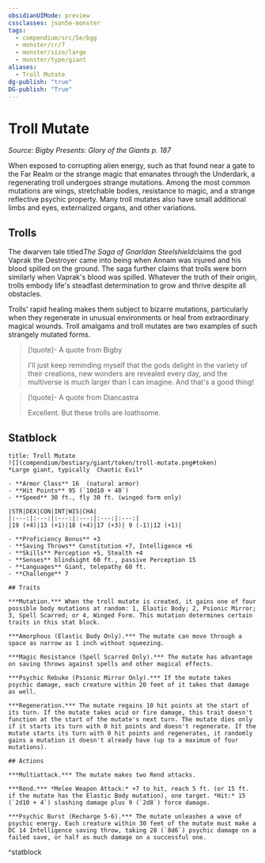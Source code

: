 ```yaml
---
obsidianUIMode: preview
cssclasses: json5e-monster
tags:
  - compendium/src/5e/bgg
  - monster/cr/7
  - monster/size/large
  - monster/type/giant
aliases:
  - Troll Mutate
dg-publish: "true"
DG-publish: "True"
---
```

# Troll Mutate
*Source: Bigby Presents: Glory of the Giants p. 187*  

When exposed to corrupting alien energy, such as that found near a gate to the Far Realm or the strange magic that emanates through the Underdark, a regenerating troll undergoes strange mutations. Among the most common mutations are wings, stretchable bodies, resistance to magic, and a strange reflective psychic property. Many troll mutates also have small additional limbs and eyes, externalized organs, and other variations.

## Trolls

The dwarven tale titled*The Saga of Gnarldan Steelshield*claims the god Vaprak the Destroyer came into being when Annam was injured and his blood spilled on the ground. The saga further claims that trolls were born similarly when Vaprak's blood was spilled. Whatever the truth of their origin, trolls embody life's steadfast determination to grow and thrive despite all obstacles.

Trolls' rapid healing makes them subject to bizarre mutations, particularly when they regenerate in unusual environments or heal from extraordinary magical wounds. Troll amalgams and troll mutates are two examples of such strangely mutated forms.

> [!quote]- A quote from Bigby  
> 
> I'll just keep reminding myself that the gods delight in the variety of their creations, new wonders are revealed every day, and the multiverse is much larger than I can imagine. And that's a good thing!

> [!quote]- A quote from Diancastra  
> 
> Excellent. But these trolls are loathsome.


## Statblock

```ad-statblock
title: Troll Mutate
![](compendium/bestiary/giant/token/troll-mutate.png#token)
*Large giant, typically  Chaotic Evil*

- **Armor Class** 16  (natural armor)
- **Hit Points** 95 (`10d10 + 40`)
- **Speed** 30 ft., fly 30 ft. (winged form only)

|STR|DEX|CON|INT|WIS|CHA|
|:---:|:---:|:---:|:---:|:---:|:---:|
|19 (+4)|13 (+1)|18 (+4)|17 (+3)| 9 (-1)|12 (+1)|

- **Proficiency Bonus** +3
- **Saving Throws** Constitution +7, Intelligence +6
- **Skills** Perception +5, Stealth +4
- **Senses** blindsight 60 ft., passive Perception 15
- **Languages** Giant, telepathy 60 ft.
- **Challenge** 7

## Traits

***Mutation.*** When the troll mutate is created, it gains one of four possible body mutations at random: 1, Elastic Body; 2, Psionic Mirror; 3, Spell Scarred; or 4, Winged Form. This mutation determines certain traits in this stat block.

***Amorphous (Elastic Body Only).*** The mutate can move through a space as narrow as 1 inch without squeezing.

***Magic Resistance (Spell Scarred Only).*** The mutate has advantage on saving throws against spells and other magical effects.

***Psychic Rebuke (Psionic Mirror Only).*** If the mutate takes psychic damage, each creature within 20 feet of it takes that damage as well.

***Regeneration.*** The mutate regains 10 hit points at the start of its turn. If the mutate takes acid or fire damage, this trait doesn't function at the start of the mutate's next turn. The mutate dies only if it starts its turn with 0 hit points and doesn't regenerate. If the mutate starts its turn with 0 hit points and regenerates, it randomly gains a mutation it doesn't already have (up to a maximum of four mutations).

## Actions

***Multiattack.*** The mutate makes two Rend attacks.

***Rend.*** *Melee Weapon Attack:* +7 to hit, reach 5 ft. (or 15 ft. if the mutate has the Elastic Body mutation), one target. *Hit:* 15 (`2d10 + 4`) slashing damage plus 9 (`2d8`) force damage.

***Psychic Burst (Recharge 5-6).*** The mutate unleashes a wave of psychic energy. Each creature within 30 feet of the mutate must make a DC 14 Intelligence saving throw, taking 28 (`8d6`) psychic damage on a failed save, or half as much damage on a successful one.
```
^statblock